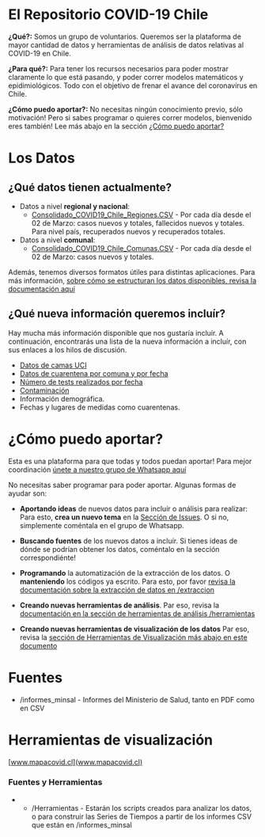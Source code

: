 # El Repositorio COVID-19 Chile
**¿Qué?:** Somos un grupo de voluntarios. Queremos ser la plataforma de mayor cantidad de datos y herramientas de análisis de datos relativas al COVID-19 en Chile.

**¿Para qué?:** Para tener los recursos necesarios para poder mostrar claramente lo que está pasando, y poder correr modelos matemáticos y epidimiológicos. Todo con el objetivo de frenar el avance del coronavirus en Chile.

**¿Cómo puedo aportar?:** No necesitas ningún conocimiento previo, sólo motivación! Pero si sabes programar o quieres correr modelos, bienvenido eres también! Lee más abajo en la sección [¿Cómo puedo aportar?](#cómo-puedo-aportar)

# Los Datos
## ¿Qué datos tienen actualmente?
- Datos a nivel **regional y nacional**:
	- [Consolidado_COVID19_Chile_Regiones.CSV](https://github.com/YachayData/COVID-19/blob/master/Consolidado_COVID19_Chile_Regiones.CSV) - Por cada día desde el 02 de Marzo: casos nuevos y totales, fallecidos nuevos y totales. Para nivel país, recuperados nuevos y recuperados totales.
- Datos a nivel **comunal**:
	- [Consolidado_COVID19_Chile_Comunas.CSV](https://github.com/YachayData/COVID-19/blob/master/Consolidado_COVID19_Chile_Comunas.CSV) - Por cada día desde el 02 de Marzo: casos nuevos y totales.

Además, tenemos diversos formatos útiles para distintas aplicaciones. Para más información, [sobre cómo se estructuran los datos disponibles, revisa la documentación aquí ](https://github.com/YachayData/COVID-19/blob/master/SobreLosDatos.md)

## ¿Qué nueva información queremos incluír?
Hay mucha más información disponible que nos gustaría incluír. A continuación, encontrarás una lista de la nueva información a incluír, con sus enlaces a los hilos de discusión.

- [Datos de camas UCI](https://github.com/YachayData/COVID-19/issues/11)
- [Datos de cuarentena por comuna y por fecha](https://github.com/YachayData/COVID-19/issues/3)
- [Número de tests realizados por fecha](https://github.com/YachayData/COVID-19/issues/2)
- [Contaminación](https://github.com/YachayData/COVID-19/issues/8)
- Información demográfica.
- Fechas y lugares de medidas como cuarentenas.

# ¿Cómo puedo aportar?
Esta es una plataforma para que todas y todos puedan aportar!
Para mejor coordinación [únete a nuestro grupo de Whatsapp aquí](https://chat.whatsapp.com/CUBbQK40HTTBmFoLszaG5S)

No necesitas saber programar para poder aportar. Algunas formas de ayudar son:

- **Aportando ideas** de nuevos datos para incluír o análisis para realizar: Para esto, **crea un nuevo tema** en la [Sección de Issues](https://github.com/YachayData/COVID-19/issues). O si no, simplemente coméntala en el grupo de Whatsapp.

- **Buscando fuentes** de los nuevos datos a incluír. Si tienes ideas de dónde se podrían obtener los datos, coméntalo en la sección correspondiénte!

- **Programando** la automatización de la extracción de los datos. O **manteniendo** los códigos ya escrito.  Para esto, por favor [revisa la documentación sobre la extracción de datos en /extraccion](https://github.com/YachayData/COVID-19/tree/master/actualizacion)

- **Creando nuevas herramientas de análisis**. Par eso, revisa la [documentación en la sección de herramientas de análisis /herramientas](https://github.com/YachayData/COVID-19/tree/master/herramientas)

- **Creando nuevas herramientas de visualización de los datos** Par eso, revisa la [sección de Herramientas de Visualización más abajo en este documento](#herramientas-de-visualización)

# Fuentes

* /informes_minsal - Informes del Ministerio de Salud, tanto en PDF como en CSV

# Herramientas de visualización
[www.mapacovid.cl](www.mapacovid.cl)

### Fuentes y Herramientas

* * /Herramientas  - Estarán los scripts creados para analizar los datos, o para construir las Series de Tiempos a partir de los informes CSV que están en /informes_minsal


	

